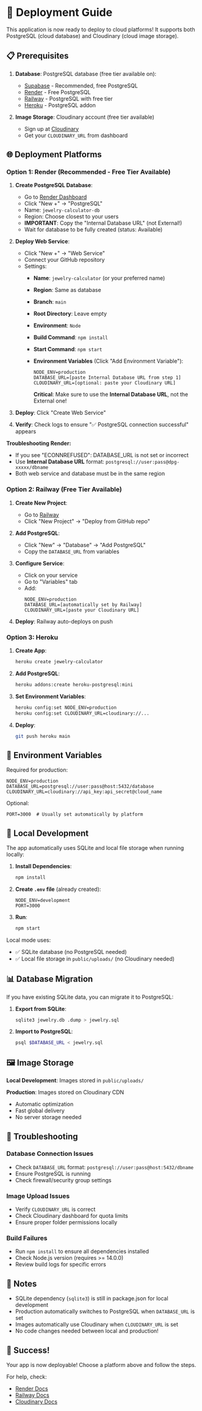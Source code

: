 # 🚀 Deployment Guide

This application is now ready to deploy to cloud platforms! It supports both PostgreSQL (cloud database) and Cloudinary (cloud image storage).

## 📋 Prerequisites

1. **Database**: PostgreSQL database (free tier available on):
   - [Supabase](https://supabase.com) - Recommended, free PostgreSQL
   - [Render](https://render.com) - Free PostgreSQL
   - [Railway](https://railway.app) - PostgreSQL with free tier
   - [Heroku](https://heroku.com) - PostgreSQL addon

2. **Image Storage**: Cloudinary account (free tier available)
   - Sign up at [Cloudinary](https://cloudinary.com)
   - Get your `CLOUDINARY_URL` from dashboard

## 🌐 Deployment Platforms

### Option 1: Render (Recommended - Free Tier Available)

1. **Create PostgreSQL Database**:
   - Go to [Render Dashboard](https://dashboard.render.com)
   - Click "New +" → "PostgreSQL"
   - Name: `jewelry-calculator-db`
   - Region: Choose closest to your users
   - **IMPORTANT**: Copy the "Internal Database URL" (not External!)
   - Wait for database to be fully created (status: Available)

2. **Deploy Web Service**:
   - Click "New +" → "Web Service"
   - Connect your GitHub repository
   - Settings:
     - **Name**: `jewelry-calculator` (or your preferred name)
     - **Region**: Same as database
     - **Branch**: `main`
     - **Root Directory**: Leave empty
     - **Environment**: `Node`
     - **Build Command**: `npm install`
     - **Start Command**: `npm start`
     - **Environment Variables** (Click "Add Environment Variable"):
       ```
       NODE_ENV=production
       DATABASE_URL=[paste Internal Database URL from step 1]
       CLOUDINARY_URL=[optional: paste your Cloudinary URL]
       ```
       
       **Critical**: Make sure to use the **Internal Database URL**, not the External one!

3. **Deploy**: Click "Create Web Service"
4. **Verify**: Check logs to ensure "✅ PostgreSQL connection successful" appears

**Troubleshooting Render:**
- If you see "ECONNREFUSED": DATABASE_URL is not set or incorrect
- Use **Internal Database URL** format: `postgresql://user:pass@dpg-xxxxx/dbname`
- Both web service and database must be in the same region

### Option 2: Railway (Free Tier Available)

1. **Create New Project**: 
   - Go to [Railway](https://railway.app)
   - Click "New Project" → "Deploy from GitHub repo"

2. **Add PostgreSQL**:
   - Click "New" → "Database" → "Add PostgreSQL"
   - Copy the `DATABASE_URL` from variables

3. **Configure Service**:
   - Click on your service
   - Go to "Variables" tab
   - Add:
     ```
     NODE_ENV=production
     DATABASE_URL=[automatically set by Railway]
     CLOUDINARY_URL=[paste your Cloudinary URL]
     ```

4. **Deploy**: Railway auto-deploys on push

### Option 3: Heroku

1. **Create App**:
   ```bash
   heroku create jewelry-calculator
   ```

2. **Add PostgreSQL**:
   ```bash
   heroku addons:create heroku-postgresql:mini
   ```

3. **Set Environment Variables**:
   ```bash
   heroku config:set NODE_ENV=production
   heroku config:set CLOUDINARY_URL=cloudinary://...
   ```

4. **Deploy**:
   ```bash
   git push heroku main
   ```

## 🔑 Environment Variables

Required for production:

```env
NODE_ENV=production
DATABASE_URL=postgresql://user:pass@host:5432/database
CLOUDINARY_URL=cloudinary://api_key:api_secret@cloud_name
```

Optional:
```env
PORT=3000  # Usually set automatically by platform
```

## 🧪 Local Development

The app automatically uses SQLite and local file storage when running locally:

1. **Install Dependencies**:
   ```bash
   npm install
   ```

2. **Create `.env` file** (already created):
   ```env
   NODE_ENV=development
   PORT=3000
   ```

3. **Run**:
   ```bash
   npm start
   ```

Local mode uses:
- ✅ SQLite database (no PostgreSQL needed)
- ✅ Local file storage in `public/uploads/` (no Cloudinary needed)

## 📊 Database Migration

If you have existing SQLite data, you can migrate it to PostgreSQL:

1. **Export from SQLite**:
   ```bash
   sqlite3 jewelry.db .dump > jewelry.sql
   ```

2. **Import to PostgreSQL**:
   ```bash
   psql $DATABASE_URL < jewelry.sql
   ```

## 🖼️ Image Storage

**Local Development**: Images stored in `public/uploads/`

**Production**: Images stored on Cloudinary CDN
- Automatic optimization
- Fast global delivery
- No server storage needed

## 🔧 Troubleshooting

### Database Connection Issues
- Check `DATABASE_URL` format: `postgresql://user:pass@host:5432/dbname`
- Ensure PostgreSQL is running
- Check firewall/security group settings

### Image Upload Issues
- Verify `CLOUDINARY_URL` is correct
- Check Cloudinary dashboard for quota limits
- Ensure proper folder permissions locally

### Build Failures
- Run `npm install` to ensure all dependencies installed
- Check Node.js version (requires >= 14.0.0)
- Review build logs for specific errors

## 📝 Notes

- SQLite dependency (`sqlite3`) is still in package.json for local development
- Production automatically switches to PostgreSQL when `DATABASE_URL` is set
- Images automatically use Cloudinary when `CLOUDINARY_URL` is set
- No code changes needed between local and production!

## 🎉 Success!

Your app is now deployable! Choose a platform above and follow the steps.

For help, check:
- [Render Docs](https://render.com/docs)
- [Railway Docs](https://docs.railway.app)
- [Cloudinary Docs](https://cloudinary.com/documentation)
